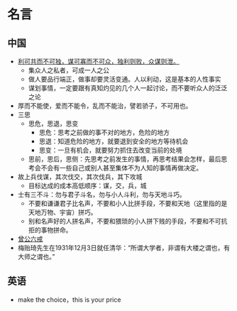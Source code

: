 # 名言

## 中国
* [利可共而不可独，谋可寡而不可众，独利则败，众谋则泄。](http://www.xinfajia.net/14206.html)
  * 集众人之私者，可成一人之公
  * 做人要品行端正，做事却要灵活变通。人以利动，这是基本的人性事实
  * 谋划事情，一定要跟有真知灼见的几个人一起讨论，而不要听众人的泛泛之论
* 厚而不能使，爱而不能令，乱而不能治，譬若骄子，不可用也。
* 三思
  * 思危，思退，思变
    * 思危：思考之前做的事不对的地方，危险的地方
    * 思退：知道危险的地方，就要退到安全的地方等待机会
    * 思变：一旦有机会，就要努力抓住去改变当前的处境
  * 思前，思后，思侧：先思考之前发生的事情，再思考结果会怎样，最后思考会不会有一些自己或别人甚至集体不为人知的事情再做决定。
* 故上兵伐谋，其次伐交，其次伐兵，其下攻城
  * 目标达成的成本高低顺序：谋，交，兵，城
* 士有三不斗：勿与君子斗名，勿与小人斗利，勿与天地斗巧。
  * 不要和谦谦君子比名声，不要和小人比拼手段，不要和天地（这里指的是天地万物、宇宙）拼巧。
  * 别和名声好的人拼名声，不要和猥琐的小人拼下贱的手段，不要和不可抗拒的事物拼命。
* [曾公六戒](http://www.xinfajia.net/14428.html)
* 梅贻琦先生在1931年12月3日就任清华：“所谓大学者，非谓有大楼之谓也，有大师之谓也。”

## 英语
* make the choice，this is your price
